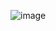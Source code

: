 ![image](https://user-images.githubusercontent.com/108650199/225573272-514aff49-51e9-4e3d-90b5-077805ea943b.png)
